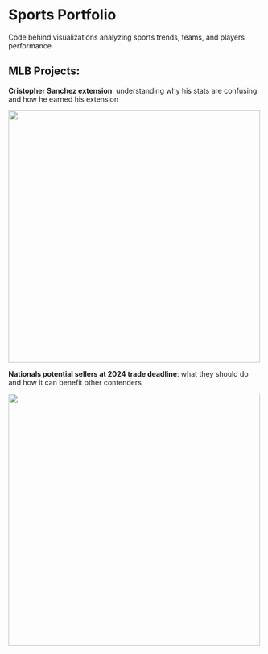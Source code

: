 # Sports Portfolio
Code behind visualizations analyzing sports trends, teams, and players performance

## MLB Projects:

**Cristopher Sanchez extension**: understanding why his stats are confusing and how he earned his extension

<img src="https://github.com/kbrat003/SportsPortfolio/assets/102700008/2670eb8d-bd2a-4bd3-8a30-12c1d61a0337" width="500" />

**Nationals potential sellers at 2024 trade deadline**: what they should do and how it can benefit other contenders

<img src="https://github.com/kbrat003/SportsPortfolio/assets/102700008/385d9263-2d5f-451c-8070-7cc7a00c3f1f" width="500"/>

